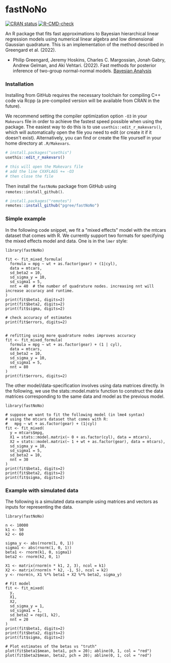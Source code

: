 # fastNoNo

<!-- badges: start -->
[![CRAN status](https://www.r-pkg.org/badges/version/cmdstanr)](https://CRAN.R-project.org/package=fastNoNo)
[![R-CMD-check](https://github.com/pgree/fastNoNo/workflows/R-CMD-check/badge.svg)](https://github.com/pgree/fastNoNo/actions)
<!-- badges: end -->

An R package that fits fast approximations to Bayesian hierarchical linear
regression models using numerical linear algebra and low dimensional Gaussian
quadrature. This is an implementation of the method described in Greengard et
al. (2022).

* Philip Greengard, Jeremy Hoskins, Charles C. Margossian, Jonah Gabry, Andrew Gelman, and Aki Vehtari. (2022). Fast methods for posterior inference of two-group normal-normal models. [Bayesian Analysis](https://projecteuclid.org/journals/bayesian-analysis/advance-publication/Fast-Methods-for-Posterior-Inference-of-Two-Group-Normal-Normal/10.1214/22-BA1329.full)

### Installation

Installing from GitHub requires the necessary toolchain for compiling C++ code
via Rcpp (a pre-compiled version will be available from CRAN in the future). 

We recommend setting the compiler optimization option `-O3` in your `Makevars`
file in order to achieve the fastest speed possible when using the package. The
easiest way to do this is to use `usethis::edit_r_makevars()`, which will
automatically open the file you need to edit (or create it if it doesn't exist).
Alternatively, you can find or create the file yourself in your home directory
at `.R/Makevars`.

```r
# install.packages("usethis")
usethis::edit_r_makevars()

# this will open the Makevars file
# add the line CXXFLAGS += -O3
# then close the file
```

Then install the `fastNoNo` package from GitHub using
`remotes::install_github()`.

```r
# install.packages("remotes")
remotes::install_github("pgree/fastNoNo")
```


### Simple example
In the following code snippet, we fit a "mixed effects" model with the mtcars 
dataset that comes with R. We currently support two formats for specifying 
the mixed effects model and data. One is in the `lmer` style:
```
library(fastNoNo)

fit <- fit_mixed_formula(
  formula = mpg ~ wt + as.factor(gear) + (1|cyl),
  data = mtcars,
  sd_beta2 = 10,
  sd_sigma_y = 10,
  sd_sigma1 = 5,
  nnt = 40  # the number of quadrature nodes. increasing nnt will increase accuracy and runtime.
)
print(fit$beta1, digits=2)
print(fit$beta2, digits=2)
print(fit$sigma, digits=2)

# check accuracy of estimates
print(fit$errors, digits=2)


# refitting using more quadrature nodes improves accuracy
fit <- fit_mixed_formula(
  formula = mpg ~ wt + as.factor(gear) + (1 | cyl),
  data = mtcars,
  sd_beta2 = 10,
  sd_sigma_y = 10,
  sd_sigma1 = 5,
  nnt = 80
)
print(fit$errors, digits=2)
```

The other model/data-specification involves using data matrices
directly. In the following,
we use the stats::model.matrix function to construct the data matrices 
corresponding to the same data and model as the previous model. 
```
library(fastNoNo)

# suppose we want to fit the following model (in lme4 syntax)
# using the mtcars dataset that comes with R:
#   mpg ~ wt + as.factor(gear) + (1|cyl)
fit <- fit_mixed(
  y = mtcars$mpg,
  X1 = stats::model.matrix(~ 0 + as.factor(cyl), data = mtcars),
  X2 = stats::model.matrix(~ 1 + wt + as.factor(gear), data = mtcars),
  sd_sigma_y = 10,
  sd_sigma1 = 5,
  sd_beta2 = 10,
  nnt = 30
)
print(fit$beta1, digits=2)
print(fit$beta2, digits=2)
print(fit$sigma, digits=2)
```

### Example with simulated data
The following is a simulated data example using matrices and vectors 
as inputs for representing the data. 
```
library(fastNoNo)

n <- 10000
k1 <- 50
k2 <- 60

sigma_y <- abs(rnorm(1, 0, 1))
sigma1 <- abs(rnorm(1, 0, 1))
beta1 <- rnorm(k1, 0, sigma1)
beta2 <- rnorm(k2, 0, 1)

X1 <- matrix(rnorm(n * k1, 2, 3), ncol = k1)
X2 <- matrix(rnorm(n * k2, -1, 5), ncol = k2)
y <- rnorm(n, X1 %*% beta1 + X2 %*% beta2, sigma_y)

# Fit model
fit <- fit_mixed(
  y,
  X1,
  X2,
  sd_sigma_y = 1,
  sd_sigma1 = 1,
  sd_beta2 = rep(1, k2),
  nnt = 20
)
print(fit$beta1, digits=2)
print(fit$beta2, digits=2)
print(fit$sigma, digits=2)

# Plot estimates of the betas vs "truth"
plot(fit$beta1$mean, beta1, pch = 20); abline(0, 1, col = "red")
plot(fit$beta2$mean, beta2, pch = 20); abline(0, 1, col = "red")
```
